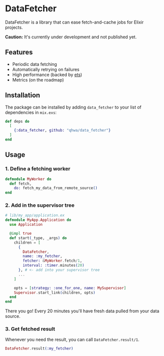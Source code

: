 # DataFetcher

DataFetcher is a library that can ease fetch-and-cache jobs for Elixir projects.

**Caution:** It's currently under development and not published yet.

## Features

* Periodic data fetching
* Automatically retrying on failures
* High performance (backed by [ets](https://erlang.org/doc/man/ets.html))
* Metrics (on the roadmap)

## Installation

The package can be installed
by adding `data_fetcher` to your list of dependencies in `mix.exs`:

```elixir
def deps do
  [
    {:data_fetcher, github: "qhwa/data_fetcher"}
  ]
end
```

## Usage

### 1. Define a fetching worker

```elixir
defmodule MyWorker do
  def fetch,
    do: fetch_my_data_from_remote_source()
end
```

### 2. Add in the supervisor tree

```elixir
# lib/my_app/application.ex
defmodule MyApp.Application do
  use Application

  @impl true
  def start(_type, _args) do
    children = [
      {
        DataFetcher,
        name: :my_fetcher,
        fetcher: &MyWorker.fetch/1,
        interval: :timer.minutes(20)
      }, # <- add into your supervisor tree
      ...
    ]

    opts = [strategy: :one_for_one, name: MySupervisor]
    Supervisor.start_link(children, opts)
  end
end
```

There you go! Every 20 minutes you'll have fresh data pulled from your data source.

### 3. Get fetched result

Whenever you need the result, you can call `DataFetcher.result/1`.

```elixir
DataFetcher.result(:my_fetcher)
```
